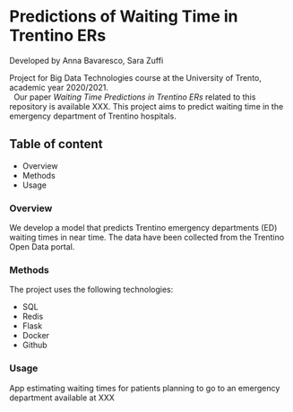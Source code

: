 # Predictions of Waiting Time in Trentino ERs
Developed by Anna Bavaresco, Sara Zuffi

Project for Big Data Technologies course at the University of Trento, academic year 2020/2021.
\
&nbsp;
Our paper *Waiting Time Predictions in Trentino ERs* related to this repository is available XXX.
This project aims to predict waiting time in the emergency department of Trentino hospitals.

## Table of content
* Overview
* Methods
* Usage

### Overview
We develop a model that predicts Trentino emergency departments (ED) waiting times in near time. The data have been collected from the Trentino Open Data portal.

### Methods
The project uses the following technologies:
* SQL
* Redis
* Flask
* Docker
* Github

### Usage
App estimating waiting times for patients planning to go to an emergency department available at XXX
